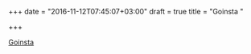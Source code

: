 +++
date = "2016-11-12T07:45:07+03:00"
draft = true
title = "Goinsta "

+++

<p><a href="https://github.com/ahmdrz/goinsta">Goinsta </a></p>
